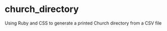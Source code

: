 church_directory
================

Using Ruby and CSS to generate a printed Church directory from a CSV file
